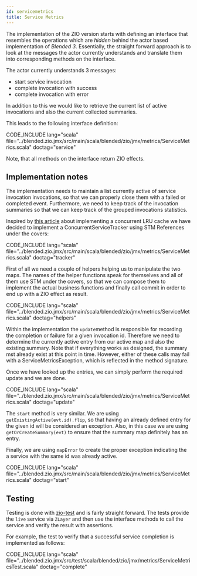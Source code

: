 ```yaml
---
id: servicemetrics
title: Service Metrics
---
```


The implementation of the ZIO version starts with defining an interface that resembles the operations which are _hidden_ behind the actor based implementation of _Blended 3_. Essentially, the straight forward approach is to look at the messages the actor currently understands and translate them into corresponding methods on the interface.

The actor currently understands 3 messages:

* start service invocation
* complete invocation with success
* complete invocation with error

In addition to this we would like to retrieve the current list of active invocations and also the current collected summaries.

This leads to the following interface definition:

CODE_INCLUDE lang="scala" file="../blended.zio.jmx/src/main/scala/blended/zio/jmx/metrics/ServiceMetrics.scala" doctag="service"

Note, that all methods on the interface return ZIO effects.

## Implementation notes

The implementation needs to maintain a list currently active of service invocation invocations, so that we can properly close them with a failed or completed event. Furthermore, we need to keep track of the invocation summaries so that we can keep track of the grouped invocations statistics.

Inspired by [this article](https://scalac.io/how-to-write-a-completely-lock-free-concurrent-lru-cache-with-zio-stm/) about implementing a concurrent LRU cache we have decided to implement a ConcurrentServiceTracker using STM References under the covers:

CODE_INCLUDE lang="scala" file="../blended.zio.jmx/src/main/scala/blended/zio/jmx/metrics/ServiceMetrics.scala" doctag="tracker"

First of all we need a couple of helpers helping us to manipulate the two maps. The names of the helper functions speak for themselves and all of them use STM under the covers, so that we can compose them to implement the actual business functions and finally call commit in order to end up with a ZIO effect as result.

CODE_INCLUDE lang="scala" file="../blended.zio.jmx/src/main/scala/blended/zio/jmx/metrics/ServiceMetrics.scala" doctag="helpers"

Within the implementation the `update`method is responsible for recording the completion or failure for a given invocation id. Therefore we need to determine the currently active entry from our active map and also the existing summary. Note that if everything works as designed, the summary mst already exist at this point in time. However, either of these calls may fail with a ServiceMetricsException, which is reflected in the method signature.

Once we have looked up the entries, we can simply perform the required update and we are done.

CODE_INCLUDE lang="scala" file="../blended.zio.jmx/src/main/scala/blended/zio/jmx/metrics/ServiceMetrics.scala" doctag="update"

The `start` method is very similar. We are using `getExistingActive(evt.id).flip`, so that having an already defined entry for the given id will be considered an exception. Also, in this case we are using `getOrCreateSummary(evt)` to ensure that the summary map definitely has an entry.

Finally, we are using `mapError` to create the proper exception indicating the a service with the same id was already active.

CODE_INCLUDE lang="scala" file="../blended.zio.jmx/src/main/scala/blended/zio/jmx/metrics/ServiceMetrics.scala" doctag="start"

## Testing

Testing is done with [zio-test](https://zio.dev/docs/howto/howto_test_effects) and is fairly straight forward. The tests provide the `live` service via `ZLayer` and then use the interface methods to call the service and verify the result with assertions.

For example, the test to verify that a successful service completion is implemented as follows:

CODE_INCLUDE lang="scala" file="../blended.zio.jmx/src/test/scala/blended/zio/jmx/metrics/ServiceMetricsTest.scala" doctag="complete"
